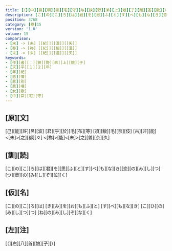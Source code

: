 ```yaml
---
title: [（][中][臣][朝][臣][宅][守][与][狭][野][弟][上][娘][子][贈][答][歌][）]
description: [こ][の][こ][ろ][は][君][を][思][ふ][と][す][べ][も][な][き][恋][の][み][し][つ][つ][音][の][み][し][ぞ][泣][く]
position: 3768
category: [巻]15
version: '1.0'
volume: 15
comparison:
- [末] -> [未] [[紀]][[温]][[矢]]
- [弥] -> [祢] [[紀]][[細]][[温]]
- [末] -> [未] [[紀]][[温]][[矢]]
keywords:
- [作][者][：][狭][野][弟][上][娘][子]
- [天][平][１][２][年]
- [年][紀]
- [恋][情]
- [悲][別]
- [悲][嘆]
- [女][歌]
- [中][臣][宅][守]
---
```


## [原][文]

[己][能][許][呂][波] [君][乎][於][毛][布][等] [須][敝][毛][奈][伎] [古][非][能]<[未]>[之][都][々] <[祢]>[能]<[未]>[之][曽][奈][久]

## [訓][読]

[こ][の][こ][ろ][は][君][を][思][ふ][と][す][べ][も][な][き][恋][の][み][し][つ][つ][音][の][み][し][ぞ][泣][く]

## [仮][名]

[こ][の][こ][ろ][は] [き][み][を][お][も][ふ][と] [す][べ][も][な][き] [こ][ひ][の][み][し][つ][つ] [ね][の][み][し][ぞ][な][く]

## [左][注]

[（][右][八][首][娘][子][）]
